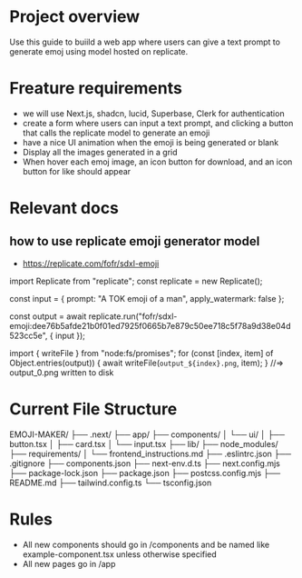 # Project overview
Use this guide to buiild a web app where users can give a text prompt to generate emoj using model hosted on replicate. 

# Freature requirements
- we will use Next.js, shadcn, lucid, Superbase, Clerk for authentication
- create a form where users can input a text prompt, and clicking a button that calls the replicate model to generate an emoji
- have a nice UI animation when the emoji is being generated or blank
- Display all the images generated in a grid
- When hover each emoj image, an icon button for download, and an icon button for like should appear


# Relevant docs
## how to use replicate emoji generator model
- https://replicate.com/fofr/sdxl-emoji

import Replicate from "replicate";
const replicate = new Replicate();

const input = {
    prompt: "A TOK emoji of a man",
    apply_watermark: false
};

const output = await replicate.run("fofr/sdxl-emoji:dee76b5afde21b0f01ed7925f0665b7e879c50ee718c5f78a9d38e04d523cc5e", { input });

import { writeFile } from "node:fs/promises";
for (const [index, item] of Object.entries(output)) {
  await writeFile(`output_${index}.png`, item);
}
//=> output_0.png written to disk

# Current File Structure
EMOJI-MAKER/
├── .next/
├── app/
├── components/
│   └── ui/
│       ├── button.tsx
│       ├── card.tsx
│       └── input.tsx
├── lib/
├── node_modules/
├── requirements/
│   └── frontend_instructions.md
├── .eslintrc.json
├── .gitignore
├── components.json
├── next-env.d.ts
├── next.config.mjs
├── package-lock.json
├── package.json
├── postcss.config.mjs
├── README.md
├── tailwind.config.ts
└── tsconfig.json

# Rules
- All new components should go in /components and be named like example-component.tsx unless otherwise specified
- All new pages go in /app
